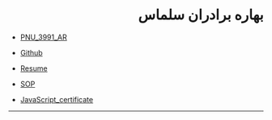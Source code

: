 <h1 dir=rtl>
بهاره برادران سلماس
 </h1>
 
- [PNU_3991_AR](https://github.com/BaharbSalmas/PNU_3991_AR)

- [Github](https://github.com/BaharbSalmas/)

- [Resume](https://baharbsalmas.github.io/)

- [SOP](https://baharbsalmas.github.io/SOP/)

- [JavaScript_certificate](https://github.com/BaharbSalmas/PNU_3991_AR/blob/main/JavaScript_certificate/cert-1024-20267960%20(1).jpg)
------------------
